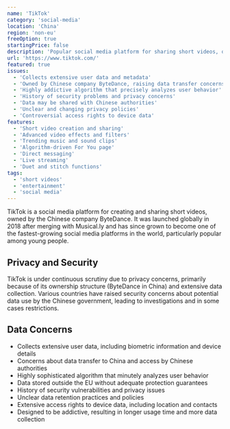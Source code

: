 ```yaml
---
name: 'TikTok'
category: 'social-media'
location: 'China'
region: 'non-eu'
freeOption: true
startingPrice: false
description: 'Popular social media platform for sharing short videos, owned by ByteDance.'
url: 'https://www.tiktok.com/'
featured: true
issues:
  - 'Collects extensive user data and metadata'
  - 'Owned by Chinese company ByteDance, raising data transfer concerns'
  - 'Highly addictive algorithm that precisely analyzes user behavior'
  - 'History of security problems and privacy concerns'
  - 'Data may be shared with Chinese authorities'
  - 'Unclear and changing privacy policies'
  - 'Controversial access rights to device data'
features:
  - 'Short video creation and sharing'
  - 'Advanced video effects and filters'
  - 'Trending music and sound clips'
  - 'Algorithm-driven For You page'
  - 'Direct messaging'
  - 'Live streaming'
  - 'Duet and stitch functions'
tags:
  - 'short videos'
  - 'entertainment'
  - 'social media'
---
```


TikTok is a social media platform for creating and sharing short videos, owned by the Chinese company ByteDance. It was launched globally in 2018 after merging with Musical.ly and has since grown to become one of the fastest-growing social media platforms in the world, particularly popular among young people.


## Privacy and Security

TikTok is under continuous scrutiny due to privacy concerns, primarily because of its ownership structure (ByteDance in China) and extensive data collection. Various countries have raised security concerns about potential data use by the Chinese government, leading to investigations and in some cases restrictions.

## Data Concerns

- Collects extensive user data, including biometric information and device details
- Concerns about data transfer to China and access by Chinese authorities
- Highly sophisticated algorithm that minutely analyzes user behavior
- Data stored outside the EU without adequate protection guarantees
- History of security vulnerabilities and privacy issues
- Unclear data retention practices and policies
- Extensive access rights to device data, including location and contacts
- Designed to be addictive, resulting in longer usage time and more data collection